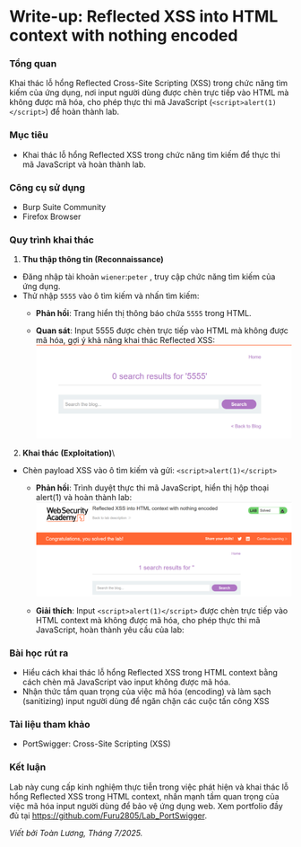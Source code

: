 # Write-up: Reflected XSS into HTML context with nothing encoded 

### Tổng quan
Khai thác lỗ hổng Reflected Cross-Site Scripting (XSS) trong chức năng tìm kiếm của ứng dụng, nơi input người dùng được chèn trực tiếp vào HTML mà không được mã hóa, cho phép thực thi mã JavaScript (`<script>alert(1)</script>`) để hoàn thành lab.

### Mục tiêu
- Khai thác lỗ hổng Reflected XSS trong chức năng tìm kiếm để thực thi mã JavaScript và hoàn thành lab.

### Công cụ sử dụng
- Burp Suite Community
- Firefox Browser

### Quy trình khai thác
1. **Thu thập thông tin (Reconnaissance)**
- Đăng nhập tài khoản `wiener`:`peter` , truy cập chức năng tìm kiếm của ứng dụng.
- Thử nhập `5555` vào ô tìm kiếm và nhấn tìm kiếm:
    - **Phản hồi**: Trang hiển thị thông báo chứa `5555` trong HTML.

    - **Quan sát**: Input 5555 được chèn trực tiếp vào HTML mà không được mã hóa, gợi ý khả năng khai thác Reflected XSS:
        ![search](./images/1_search.png)

2. **Khai thác (Exploitation)**\
- Chèn payload XSS vào ô tìm kiếm và gửi: `<script>alert(1)</script>`
    - **Phản hồi**: Trình duyệt thực thi mã JavaScript, hiển thị hộp thoại alert(1) và hoàn thành lab:
        ![sovled](./images/2_alert.png)
    
    - **Giải thích**: Input `<script>alert(1)</script>` được chèn trực tiếp vào HTML context mà không được mã hóa, cho phép thực thi mã JavaScript, hoàn thành yêu cầu của lab:

### Bài học rút ra
- Hiểu cách khai thác lỗ hổng Reflected XSS trong HTML context bằng cách chèn mã JavaScript vào input không được mã hóa.
- Nhận thức tầm quan trọng của việc mã hóa (encoding) và làm sạch (sanitizing) input người dùng để ngăn chặn các cuộc tấn công XSS

### Tài liệu tham khảo
- PortSwigger: Cross-Site Scripting (XSS)

### Kết luận
Lab này cung cấp kinh nghiệm thực tiễn trong việc phát hiện và khai thác lỗ hổng Reflected XSS trong HTML context, nhấn mạnh tầm quan trọng của việc mã hóa input người dùng để bảo vệ ứng dụng web. Xem portfolio đầy đủ tại https://github.com/Furu2805/Lab_PortSwigger.

*Viết bởi Toàn Lương, Tháng 7/2025.*
